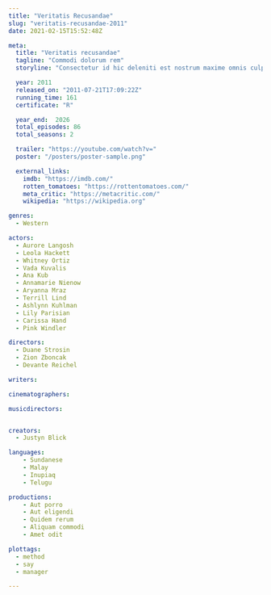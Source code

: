 ```yaml
---
title: "Veritatis Recusandae"
slug: "veritatis-recusandae-2011"
date: 2021-02-15T15:52:48Z

meta:
  title: "Veritatis recusandae"
  tagline: "Commodi dolorum rem"
  storyline: "Consectetur id hic deleniti est nostrum maxime omnis culpa sapiente est pariatur tenetur ut nihil est pariatur perspiciatis sed voluptatibus soluta non non illo rem"

  year: 2011
  released_on: "2011-07-21T17:09:22Z"
  running_time: 161
  certificate: "R"

  year_end:  2026
  total_episodes: 86
  total_seasons: 2

  trailer: "https://youtube.com/watch?v="
  poster: "/posters/poster-sample.png"

  external_links:
    imdb: "https://imdb.com/"
    rotten_tomatoes: "https://rottentomatoes.com/"
    meta_critic: "https://metacritic.com/"
    wikipedia: "https://wikipedia.org"

genres:
  - Western

actors:
  - Aurore Langosh
  - Leola Hackett
  - Whitney Ortiz
  - Vada Kuvalis
  - Ana Kub
  - Annamarie Nienow
  - Aryanna Mraz
  - Terrill Lind
  - Ashlynn Kuhlman
  - Lily Parisian
  - Carissa Hand
  - Pink Windler

directors:
  - Duane Strosin
  - Zion Zboncak
  - Devante Reichel

writers:

cinematographers:

musicdirectors:


creators:
  - Justyn Blick

languages:
    - Sundanese
    - Malay
    - Inupiaq
    - Telugu

productions:
    - Aut porro
    - Aut eligendi
    - Quidem rerum
    - Aliquam commodi
    - Amet odit

plottags:
  - method
  - say
  - manager

---
```


